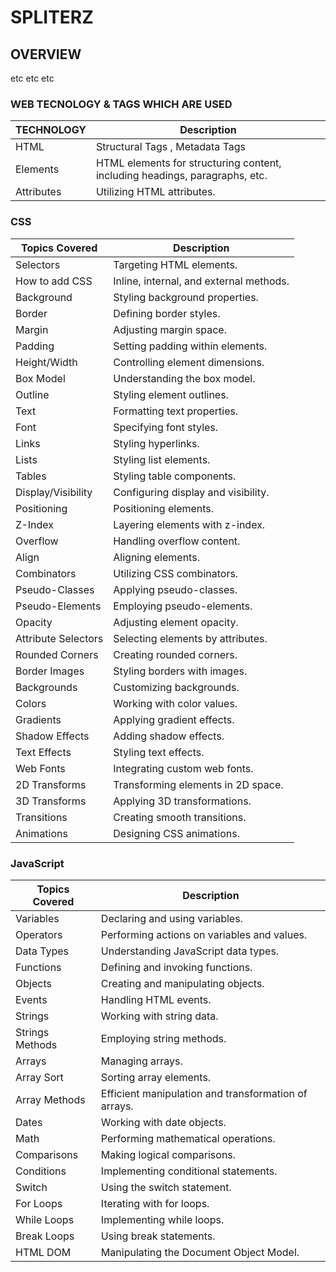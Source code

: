 # SPLITERZ

 ## OVERVIEW
etc etc etc 


### WEB TECNOLOGY & TAGS WHICH ARE USED 

| TECHNOLOGY | Description |
| -------------- | ----------- |
| HTML | Structural Tags ,  Metadata Tags |
| Elements | HTML elements for structuring content, including headings, paragraphs, etc. |
| Attributes | Utilizing HTML attributes. |




### CSS

| Topics Covered | Description |
| -------------- | ----------- |
| Selectors | Targeting HTML elements. |
| How to add CSS | Inline, internal, and external methods. |
| Background | Styling background properties. |
| Border | Defining border styles. |
| Margin | Adjusting margin space. |
| Padding | Setting padding within elements. |
| Height/Width | Controlling element dimensions. |
| Box Model | Understanding the box model. |
| Outline | Styling element outlines. |
| Text | Formatting text properties. |
| Font | Specifying font styles. |
| Links | Styling hyperlinks. |
| Lists | Styling list elements. |
| Tables | Styling table components. |
| Display/Visibility | Configuring display and visibility. |
| Positioning | Positioning elements. |
| Z-Index | Layering elements with z-index. |
| Overflow | Handling overflow content. |
| Align | Aligning elements. |
| Combinators | Utilizing CSS combinators. |
| Pseudo-Classes | Applying pseudo-classes. |
| Pseudo-Elements | Employing pseudo-elements. |
| Opacity | Adjusting element opacity. |
| Attribute Selectors | Selecting elements by attributes. |
| Rounded Corners | Creating rounded corners. |
| Border Images | Styling borders with images. |
| Backgrounds | Customizing backgrounds. |
| Colors | Working with color values. |
| Gradients | Applying gradient effects. |
| Shadow Effects | Adding shadow effects. |
| Text Effects | Styling text effects. |
| Web Fonts | Integrating custom web fonts. |
| 2D Transforms | Transforming elements in 2D space. |
| 3D Transforms | Applying 3D transformations. |
| Transitions | Creating smooth transitions. |
| Animations | Designing CSS animations. |



### JavaScript

| Topics Covered | Description |
| -------------- | ----------- |
| Variables | Declaring and using variables. |
| Operators | Performing actions on variables and values. |
| Data Types | Understanding JavaScript data types. |
| Functions | Defining and invoking functions. |
| Objects | Creating and manipulating objects. |
| Events | Handling HTML events. |
| Strings | Working with string data. |
| Strings Methods | Employing string methods. |
| Arrays | Managing arrays. |
| Array Sort | Sorting array elements. |
| Array Methods | Efficient manipulation and transformation of arrays. |
| Dates | Working with date objects. |
| Math | Performing mathematical operations. |
| Comparisons | Making logical comparisons. |
| Conditions | Implementing conditional statements. |
| Switch | Using the switch statement. |
| For Loops | Iterating with for loops. |
| While Loops | Implementing while loops. |
| Break Loops | Using break statements. |
| HTML DOM | Manipulating the Document Object Model. |


